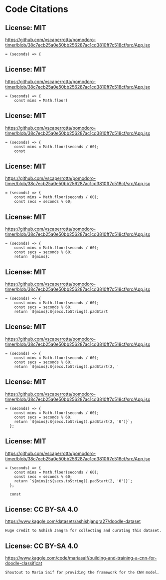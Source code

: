 # Code Citations

## License: MIT
https://github.com/vscaperrotta/pomodoro-timer/blob/38c7ecb25a0e50bb256287ac1cd3810ff7c518cf/src/App.jsx

```
= (seconds) => {
```


## License: MIT
https://github.com/vscaperrotta/pomodoro-timer/blob/38c7ecb25a0e50bb256287ac1cd3810ff7c518cf/src/App.jsx

```
= (seconds) => {
    const mins = Math.floor(
```


## License: MIT
https://github.com/vscaperrotta/pomodoro-timer/blob/38c7ecb25a0e50bb256287ac1cd3810ff7c518cf/src/App.jsx

```
= (seconds) => {
    const mins = Math.floor(seconds / 60);
    const
```


## License: MIT
https://github.com/vscaperrotta/pomodoro-timer/blob/38c7ecb25a0e50bb256287ac1cd3810ff7c518cf/src/App.jsx

```
= (seconds) => {
    const mins = Math.floor(seconds / 60);
    const secs = seconds % 60;
```


## License: MIT
https://github.com/vscaperrotta/pomodoro-timer/blob/38c7ecb25a0e50bb256287ac1cd3810ff7c518cf/src/App.jsx

```
= (seconds) => {
    const mins = Math.floor(seconds / 60);
    const secs = seconds % 60;
    return `${mins}:
```


## License: MIT
https://github.com/vscaperrotta/pomodoro-timer/blob/38c7ecb25a0e50bb256287ac1cd3810ff7c518cf/src/App.jsx

```
= (seconds) => {
    const mins = Math.floor(seconds / 60);
    const secs = seconds % 60;
    return `${mins}:${secs.toString().padStart
```


## License: MIT
https://github.com/vscaperrotta/pomodoro-timer/blob/38c7ecb25a0e50bb256287ac1cd3810ff7c518cf/src/App.jsx

```
= (seconds) => {
    const mins = Math.floor(seconds / 60);
    const secs = seconds % 60;
    return `${mins}:${secs.toString().padStart(2, '
```


## License: MIT
https://github.com/vscaperrotta/pomodoro-timer/blob/38c7ecb25a0e50bb256287ac1cd3810ff7c518cf/src/App.jsx

```
= (seconds) => {
    const mins = Math.floor(seconds / 60);
    const secs = seconds % 60;
    return `${mins}:${secs.toString().padStart(2, '0')}`;
  };
```


## License: MIT
https://github.com/vscaperrotta/pomodoro-timer/blob/38c7ecb25a0e50bb256287ac1cd3810ff7c518cf/src/App.jsx

```
= (seconds) => {
    const mins = Math.floor(seconds / 60);
    const secs = seconds % 60;
    return `${mins}:${secs.toString().padStart(2, '0')}`;
  };

  const
```


## License: CC BY-SA 4.0  
https://www.kaggle.com/datasets/ashishjangra27/doodle-dataset  

```
Huge credit to Ashish Jangra for collecting and curating this dataset.
```  

## License: CC BY-SA 4.0  
https://www.kaggle.com/code/mariasaif/building-and-training-a-cnn-for-doodle-classificat  

```
Shoutout to Maria Saif for providing the framework for the CNN model.
```  

